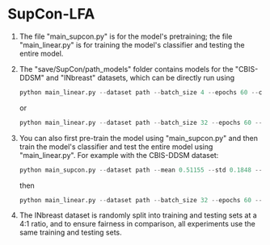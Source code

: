 # SupCon-LFA

1. The file "main_supcon.py" is for the model's pretraining; the file "main_linear.py" is for training the model's classifier and testing the entire model.
2. The "save/SupCon/path_models" folder contains models for the "CBIS-DDSM" and "INbreast" datasets, which can be directly run using
	```python
	python main_linear.py --dataset path --batch_size 4 --epochs 60 --ckpt save/SupCon/path_models/INbreast/last.pth --mean 0.17666 --std 0.2539 --data_folder_train ../INbreast/train/ --data_folder_test ../INbreast/test/
	```
	or
	```python
	python main_linear.py --dataset path --batch_size 32 --epochs 60 --ckpt save/SupCon/path_models/CBIS-DDSM/last.pth --mean 0.51155 --std 0.1848 --data_folder_train ../CBIS_raw_data/CBIS_train/ --data_folder_test ../CBIS_raw_data/CBIS_test/
	```

3. You can also first pre-train the model using "main_supcon.py" and then train the model's classifier and test the entire model using "main_linear.py".
	For example with the CBIS-DDSM dataset:
	```python
	python main_supcon.py --dataset path --mean 0.51155 --std 0.1848 --data_folder ../CBIS_raw_data/CBIS_train/ --batch_size 16 --epochs 60 --size 448 --trial 0 --temp 0.2
	```
	then 
	```python
	python main_linear.py --dataset path --batch_size 32 --epochs 60 --ckpt save/SupCon/path_models/SupCon_path_resnet50_lr_0.005_decay_0.0001_bsz_16_temp_0.2_trial_0/last.pth --mean 0.51155 --std 0.1848 --data_folder_train ../CBIS_raw_data/CBIS_train/ --data_folder_test ../CBIS_raw_data/CBIS_test/
	```
4. The INbreast dataset is randomly split into training and testing sets at a 4:1 ratio, and to ensure fairness in comparison, all experiments use the same training and testing sets.
